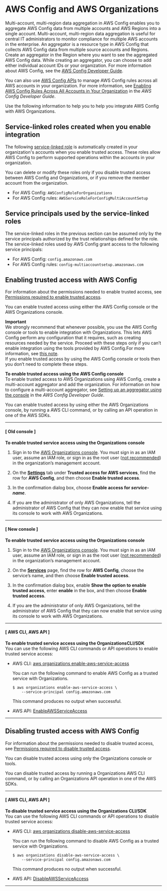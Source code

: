 # AWS Config and AWS Organizations<a name="services-that-can-integrate-config"></a>

Multi\-account, multi\-region data aggregation in AWS Config enables you to aggregate AWS Config data from multiple accounts and AWS Regions into a single account\. Multi\-account, multi\-region data aggregation is useful for central IT administrators to monitor compliance for multiple AWS accounts in the enterprise\. An aggregator is a resource type in AWS Config that collects AWS Config data from multiple source accounts and Regions\. Create an aggregator in the Region where you want to see the aggregated AWS Config data\. While creating an aggregator, you can choose to add either individual account IDs or your organization\. For more information about AWS Config, see the [AWS Config Developer Guide](https://docs.aws.amazon.com/config/latest/developerguide/)\.

You can also use [AWS Config APIs](https://docs.aws.amazon.com/config/latest/APIReference/welcome.html) to manage AWS Config rules across all AWS accounts in your organization\. For more information, see [Enabling AWS Config Rules Across All Accounts in Your Organization](https://docs.aws.amazon.com/config/latest/developerguide/config-rule-multi-account-deployment.html) in the *AWS Config Developer Guide*\.

Use the following information to help you to help you integrate AWS Config with AWS Organizations\.



## Service\-linked roles created when you enable integration<a name="integrate-enable-slr-config"></a>

The following [service\-linked role](https://docs.aws.amazon.com/IAM/latest/UserGuide/using-service-linked-roles.html) is automatically created in your organization's accounts when you enable trusted access\. These roles allow AWS Config to perform supported operations within the accounts in your organization\.

You can delete or modify these roles only if you disable trusted access between AWS Config and Organizations, or if you remove the member account from the organization\.
+ For AWS Config: `AWSConfigRoleForOrganizations`
+ For AWS Config rules: `AWSServiceRoleForConfigMultiAccountSetup` 

## Service principals used by the service\-linked roles<a name="integrate-enable-svcprin-config"></a>

The service\-linked roles in the previous section can be assumed only by the service principals authorized by the trust relationships defined for the role\. The service\-linked roles used by AWS Config grant access to the following service principals:
+ For AWS Config: `config.amazonaws.com`
+ For AWS Config rules: `config-multiaccountsetup.amazonaws.com`

## Enabling trusted access with AWS Config<a name="integrate-enable-ta-config"></a>

For information about the permissions needed to enable trusted access, see [Permissions required to enable trusted access](orgs_integrate_services.md#orgs_trusted_access_perms)\.

You can enable trusted access using either the AWS Config console or the AWS Organizations console\.

**Important**  
We strongly recommend that whenever possible, you use the AWS Config console or tools to enable integration with Organizations\. This lets AWS Config perform any configuration that it requires, such as creating resources needed by the service\. Proceed with these steps only if you can’t enable integration using the tools provided by AWS Config\.For more information, see [this note](orgs_integrate_services.md#important-note-about-integration)\.   
If you enable trusted access by using the AWS Config console or tools then you don’t need to complete these steps\.

**To enable trusted access using the AWS Config console**  
To enable trusted access to AWS Organizations using AWS Config, create a multi\-account aggregator and add the organization\. For information on how to configure a multi\-account aggregator, see [Setting up an aggregator using the console](https://docs.aws.amazon.com/config/latest/developerguide/setup-aggregator-console.html) in the *AWS Config Developer Guide*\.

You can enable trusted access by using either the AWS Organizations console, by running a AWS CLI command, or by calling an API operation in one of the AWS SDKs\.

------
#### [ Old console ]

**To enable trusted service access using the Organizations console**

1. Sign in to the [AWS Organizations console](https://console.aws.amazon.com/organizations)\. You must sign in as an IAM user, assume an IAM role, or sign in as the root user \([not recommended](https://docs.aws.amazon.com/IAM/latest/UserGuide/best-practices.html#lock-away-credentials)\) in the organization’s management account\. 

1. On the **[Settings](https://console.aws.amazon.com/organizations/home#/organization/settings)** tab under **Trusted access for AWS services**, find the row for **AWS Config**, and then choose **Enable trusted access**\.

1. In the confirmation dialog box, choose **Enable access for *service\-name***\.

1. If you are the administrator of only AWS Organizations, tell the administrator of AWS Config that they can now enable that service using its console to work with AWS Organizations\.

------
#### [ New console ]

**To enable trusted service access using the Organizations console**

1. Sign in to the [AWS Organizations console](https://console.aws.amazon.com/organizations/v2)\. You must sign in as an IAM user, assume an IAM role, or sign in as the root user \([not recommended](https://docs.aws.amazon.com/IAM/latest/UserGuide/best-practices.html#lock-away-credentials)\) in the organization’s management account\. 

1. On the **[Services](https://console.aws.amazon.com/organizations/v2/home/services)** page, find the row for **AWS Config**, choose the service’s name, and then choose **Enable trusted access**\.

1. In the confirmation dialog box, enable **Show the option to enable trusted access**, enter **enable** in the box, and then choose **Enable trusted access**\.

1. If you are the administrator of only AWS Organizations, tell the administrator of AWS Config that they can now enable that service using its console to work with AWS Organizations\.

------
#### [ AWS CLI, AWS API ]

**To enable trusted service access using the OrganizationsCLI/SDK**  
You can use the following AWS CLI commands or API operations to enable trusted service access:
+ AWS CLI: [aws organizations enable\-aws\-service\-access](https://docs.aws.amazon.com/cli/latest/reference/organizations/enable-aws-service-access.html)

  You can run the following command to enable AWS Config as a trusted service with Organizations\.

  ```
  $ aws organizations enable-aws-service-access \ 
      --service-principal config.amazonaws.com
  ```

  This command produces no output when successful\.
+ AWS API: [EnableAWSServiceAccess](https://docs.aws.amazon.com/organizations/latest/APIReference/API_EnableAWSServiceAccess.html)

------

## Disabling trusted access with AWS Config<a name="integrate-disable-ta-config"></a>

For information about the permissions needed to disable trusted access, see [Permissions required to disable trusted access](orgs_integrate_services.md#orgs_trusted_access_disable_perms)\.

You can disable trusted access using only the Organizations console or tools\.

You can disable trusted access by running a Organizations AWS CLI command, or by calling an Organizations API operation in one of the AWS SDKs\.

------
#### [ AWS CLI, AWS API ]

**To disable trusted service access using the Organizations CLI/SDK**  
You can use the following AWS CLI commands or API operations to disable trusted service access:
+ AWS CLI: [aws organizations disable\-aws\-service\-access](https://docs.aws.amazon.com/cli/latest/reference/organizations/disable-aws-service-access.html)

  You can run the following command to disable AWS Config as a trusted service with Organizations\.

  ```
  $ aws organizations disable-aws-service-access \
      --service-principal config.amazonaws.com
  ```

  This command produces no output when successful\.
+ AWS API: [DisableAWSServiceAccess](https://docs.aws.amazon.com/organizations/latest/APIReference/API_DisableAWSServiceAccess.html)

------